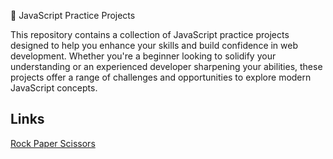 🚀 JavaScript Practice Projects

This repository contains a collection of JavaScript practice projects designed to help you enhance your skills and build confidence in web development. Whether you're a beginner looking to solidify your understanding or an experienced developer sharpening your abilities, these projects offer a range of challenges and opportunities to explore modern JavaScript concepts.

## Links

[Rock Paper Scissors](https://rock-paper-scissors-lake-alpha.vercel.app/ "Let's Play")